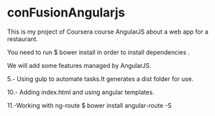 # conFusionAngularjs
This is my project of Coursera course AngularJS about a web app for a restaurant.


You need to run $ bower install   in order to install dependencies .

We will add some features managed by AngularJS.

5.- Using gulp to automate tasks.It generates a dist folder for use.

10.- Adding index.html and using angular templates.

11.-Working with ng-route
 $ bower install angular-route -S
 